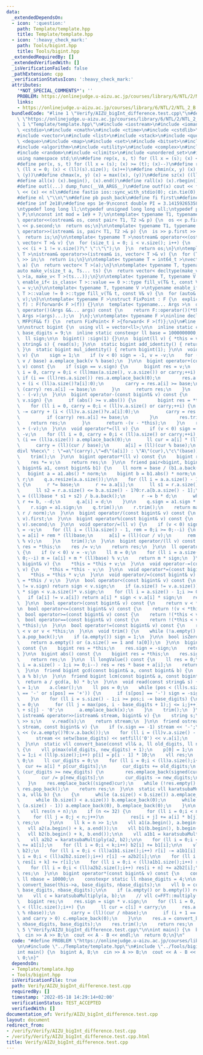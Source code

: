 ```yaml
---
data:
  _extendedDependsOn:
  - icon: ':question:'
    path: Template/template.hpp
    title: Template/template.hpp
  - icon: ':heavy_check_mark:'
    path: Tools/bigint.hpp
    title: Tools/bigint.hpp
  _extendedRequiredBy: []
  _extendedVerifiedWith: []
  _isVerificationFailed: false
  _pathExtension: cpp
  _verificationStatusIcon: ':heavy_check_mark:'
  attributes:
    '*NOT_SPECIAL_COMMENTS*': ''
    PROBLEM: https://onlinejudge.u-aizu.ac.jp/courses/library/6/NTL/2/NTL_2_B
    links:
    - https://onlinejudge.u-aizu.ac.jp/courses/library/6/NTL/2/NTL_2_B
  bundledCode: "#line 1 \"Verify/AIZU_bigInt_difference.test.cpp\"\n#define PROBLEM\
    \ \"https://onlinejudge.u-aizu.ac.jp/courses/library/6/NTL/2/NTL_2_B\"\n\n#line\
    \ 1 \"Template/template.hpp\"\n#include <iostream>\n#include <iomanip>\n#include\
    \ <cstdio>\n#include <cmath>\n#include <ctime>\n#include <cstdlib>\n#include <cassert>\n\
    #include <vector>\n#include <list>\n#include <stack>\n#include <queue>\n#include\
    \ <deque>\n#include <map>\n#include <set>\n#include <bitset>\n#include <string>\n\
    #include <algorithm>\n#include <utility>\n#include <complex>\n#include <array>\n\
    #include <random>\n#include <climits>\n#include <unordered_set>\n#include <unordered_map>\n\
    using namespace std;\n\n#define rep(x, s, t) for (ll x = (s); (x) <= (t); (x)++)\n\
    #define per(x, s, t) for (ll x = (s); (x) >= (t); (x)--)\n#define reps(x, s) for\
    \ (ll x = 0; (x) < (ll)(s).size(); (x)++)\n#define chmin(x, y) (x) = min((x),\
    \ (y))\n#define chmax(x, y) (x) = max((x), (y))\n#define sz(x) ((ll)(x).size())\n\
    #define all(x) (x).begin(), (x).end()\n#define rall(x) (x).rbegin(), (x).rend()\n\
    #define outl(...) dump_func(__VA_ARGS__)\n#define outf(x) cout << fixed << setprecision(16)\
    \ << (x) << nl\n#define fastio ios::sync_with_stdio(0); cin.tie(0); cout.tie(0)\n\
    #define nl \"\\n\"\n#define pb push_back\n#define fi first\n#define se second\n\
    #define inf 2e18\n#define eps 1e-9\nconst double PI = 3.1415926535897932384626433;\n\
    \ntypedef long long ll;\ntypedef unsigned long long ull;\ntypedef pair<ll, ll>\
    \ P;\n\nconst int mod = 1e9 + 7;\n\ntemplate< typename T1, typename T2 >\nostream&\
    \ operator<<(ostream& os, const pair< T1, T2 >& p) {\n  os << p.first << \" \"\
    \ << p.second;\n  return os;\n}\n\ntemplate< typename T1, typename T2 >\nistream&\
    \ operator>>(istream& is, pair< T1, T2 >& p) {\n  is >> p.first >> p.second;\n\
    \  return is;\n}\n\ntemplate< typename T >\nostream& operator<<(ostream& os, const\
    \ vector< T >& v) {\n  for (size_t i = 0; i < v.size(); i++) {\n    os << v[i]\
    \ << (i + 1 != v.size()?\" \":\"\");\n  }\n  return os;\n}\n\ntemplate< typename\
    \ T >\nistream& operator>>(istream& is, vector< T >& v) {\n  for (T& in : v) is\
    \ >> in;\n  return is;\n}\n\ntemplate< typename T = int64_t >\nvector< T > make_v(size_t\
    \ a) {\n  return vector< T >(a);\n}\n\ntemplate< typename T, typename... Ts >\n\
    auto make_v(size_t a, Ts... ts) {\n  return vector< decltype(make_v< T >(ts...))\
    \ >(a, make_v< T >(ts...));\n}\n\ntemplate< typename T, typename V >\ntypename\
    \ enable_if< is_class< T >::value == 0 >::type fill_v(T& t, const V& v) {\n  t\
    \ = v;\n}\n\ntemplate< typename T, typename V >\ntypename enable_if< is_class<\
    \ T >::value != 0 >::type fill_v(T& t, const V& v) {\n  for (auto& e : t) fill_v(e,\
    \ v);\n}\n\ntemplate< typename F >\nstruct FixPoint : F {\n  explicit FixPoint(F&&\
    \ f) : F(forward< F >(f)) {}\n\n  template< typename... Args >\n  decltype(auto)\
    \ operator()(Args &&... args) const {\n    return F::operator()(*this, forward<\
    \ Args >(args)...);\n  }\n};\n\ntemplate< typename F >\ninline decltype(auto)\
    \ MFP(F&& f) {\n  return FixPoint< F >{forward< F >(f)};\n}\n#line 1 \"Tools/bigint.hpp\"\
    \n\nstruct bigint {\n  using vll = vector<ll>;\n\n  inline static constexpr ll\
    \ base_digits = 9;\n  inline static constexpr ll base = 1000000000;\n\n  vll a;\n\
    \  ll sign;\n\n  bigint() :sign(1) {}\n\n  bigint(ll v) { *this = v; }\n\n  bigint(const\
    \ string& s) { read(s); }\n\n  static bigint add_identity() { return bigint(0);\
    \ }\n  static bigint mul_identity() { return bigint(1); }\n\n  void operator=(ll\
    \ v) {\n    sign = 1;\n    if (v < 0) sign = -1, v = -v;\n    for (;v > 0;v =\
    \ v / base) a.emplace_back(v % base);\n  }\n\n  bigint operator+(const bigint&\
    \ v) const {\n    if (sign == v.sign) {\n      bigint res = v;\n      for (ll\
    \ i = 0, carry = 0;i < (ll)max(a.size(), v.a.size()) or carry;++i) {\n       \
    \ if (i == (ll)res.a.size()) res.a.emplace_back(0);\n        res.a[i] += carry\
    \ + (i < (ll)a.size()?a[i]:0);\n        carry = res.a[i] >= base;\n        if\
    \ (carry) res.a[i] -= base;\n      }\n      return res;\n    }\n    return *this\
    \ - (-v);\n  }\n\n  bigint operator-(const bigint& v) const {\n    if (sign ==\
    \ v.sign) {\n      if (abs() >= v.abs()) {\n        bigint res = *this;\n    \
    \    for (ll i = 0, carry = 0;i < (ll)v.a.size() or carry;++i) {\n          res.a[i]\
    \ -= carry + (i < (ll)v.a.size()?v.a[i]:0);\n          carry = res.a[i] < 0;\n\
    \          if (carry) res.a[i] += base;\n        }\n        res.trim();\n    \
    \    return res;\n      }\n      return -(v - *this);\n    }\n    return *this\
    \ + (-v);\n  }\n\n  void operator*=(ll v) {\n    if (v < 0) sign = -sign, v =\
    \ -v;\n    for (ll i = 0, carry = 0;i < (ll)a.size() or carry;++i) {\n      if\
    \ (i == (ll)a.size()) a.emplace_back(0);\n      ll cur = a[i] * (ll)v + carry;\n\
    \      carry = (ll)(cur / base);\n      a[i] = (ll)(cur % base);\n      // asm(\"\
    divl %%ecx\" : \"=a\"(carry),\"=d\"(a[i]) : \"A\"(cur),\"c\"(base));\n    }\n\
    \    trim();\n  }\n\n  bigint operator*(ll v) const {\n    bigint res = *this;\n\
    \    res *= v;\n    return res;\n  }\n\n  friend pair<bigint, bigint> divmod(const\
    \ bigint& a1, const bigint& b1) {\n    ll norm = base / (b1.a.back() + 1);\n \
    \   bigint a = a1.abs() * norm;\n    bigint b = b1.abs() * norm;\n    bigint q,\
    \ r;\n    q.a.resize(a.a.size());\n\n    for (ll i = a.a.size() - 1;i >= 0;i--)\
    \ {\n      r *= base;\n      r += a.a[i];\n      ll s1 = r.a.size() <= b.a.size()?0:r.a[b.a.size()];\n\
    \      ll s2 = r.a.size() <= b.a.size() - 1?0:r.a[b.a.size() - 1];\n      ll d\
    \ = ((ll)base * s1 + s2) / b.a.back();\n      r -= b * d;\n      while (r < 0)\
    \ r += b, --d;\n      q.a[i] = d;\n    }\n\n    q.sign = a1.sign * b1.sign;\n\
    \    r.sign = a1.sign;\n    q.trim();\n    r.trim();\n    return make_pair(q,\
    \ r / norm);\n  }\n\n  bigint operator/(const bigint& v) const {\n    return divmod(*this,\
    \ v).first;\n  }\n\n  bigint operator%(const bigint& v) const {\n    return divmod(*this,\
    \ v).second;\n  }\n\n  void operator/=(ll v) {\n    if (v < 0) sign = -sign, v\
    \ = -v;\n    for (ll i = (ll)a.size() - 1, rem = 0;i >= 0;--i) {\n      ll cur\
    \ = a[i] + rem * (ll)base;\n      a[i] = (ll)(cur / v);\n      rem = (ll)(cur\
    \ % v);\n    }\n    trim();\n  }\n\n  bigint operator/(ll v) const {\n    bigint\
    \ res = *this;\n    res /= v;\n    return res;\n  }\n\n  ll operator%(ll v) const\
    \ {\n    if (v < 0) v = -v;\n    ll m = 0;\n    for (ll i = a.size() - 1;i >=\
    \ 0;--i) m = (a[i] + m * (ll)base) % v;\n    return m * sign;\n  }\n\n  void operator+=(const\
    \ bigint& v) {\n    *this = *this + v;\n  }\n\n  void operator-=(const bigint&\
    \ v) {\n    *this = *this - v;\n  }\n\n  void operator*=(const bigint& v) {\n\
    \    *this = *this * v;\n  }\n\n  void operator/=(const bigint& v) {\n    *this\
    \ = *this / v;\n  }\n\n  bool operator<(const bigint& v) const {\n    if (sign\
    \ != v.sign) return sign < v.sign;\n    if (a.size() != v.a.size()) return a.size()\
    \ * sign < v.a.size()* v.sign;\n    for (ll i = a.size() - 1;i >= 0;i--)\n   \
    \   if (a[i] != v.a[i]) return a[i] * sign < v.a[i] * sign;\n    return false;\n\
    \  }\n\n  bool operator>(const bigint& v) const {\n    return v < *this;\n  }\n\
    \n  bool operator<=(const bigint& v) const {\n    return !(v < *this);\n  }\n\n\
    \  bool operator>=(const bigint& v) const {\n    return !(*this < v);\n  }\n\n\
    \  bool operator==(const bigint& v) const {\n    return !(*this < v) and !(v <\
    \ *this);\n  }\n\n  bool operator!=(const bigint& v) const {\n    return *this\
    \ < v or v < *this;\n  }\n\n  void trim() {\n    while (!a.empty() and !a.back())\
    \ a.pop_back();\n    if (a.empty()) sign = 1;\n  }\n\n  bool isZero() const {\n\
    \    return a.empty() or (a.size() == 1 and !a[0]);\n  }\n\n  bigint operator-()\
    \ const {\n    bigint res = *this;\n    res.sign = -sign;\n    return res;\n \
    \ }\n\n  bigint abs() const {\n    bigint res = *this;\n    res.sign *= res.sign;\n\
    \    return res;\n  }\n\n  ll longValue() const {\n    ll res = 0;\n    for (ll\
    \ i = a.size() - 1;i >= 0;i--) res = res * base + a[i];\n    return res * sign;\n\
    \  }\n\n  friend bigint gcd(const bigint& a, const bigint& b) {\n    return b.isZero()?a:gcd(b,\
    \ a % b);\n  }\n\n  friend bigint lcm(const bigint& a, const bigint& b) {\n  \
    \  return a / gcd(a, b) * b;\n  }\n\n  void read(const string& s) {\n    sign\
    \ = 1;\n    a.clear();\n    ll pos = 0;\n    while (pos < (ll)s.size() and (s[pos]\
    \ == '-' or s[pos] == '+')) {\n      if (s[pos] == '-') sign = -sign;\n      ++pos;\n\
    \    }\n    for (ll i = s.size() - 1;i >= pos;i -= base_digits) {\n      ll x\
    \ = 0;\n      for (ll j = max(pos, i - base_digits + 1);j <= i;j++) x = x * 10\
    \ + s[j] - '0';\n      a.emplace_back(x);\n    }\n    trim();\n  }\n\n  friend\
    \ istream& operator>>(istream& stream, bigint& v) {\n    string s;\n    stream\
    \ >> s;\n    v.read(s);\n    return stream;\n  }\n\n  friend ostream& operator<<(ostream&\
    \ stream, const bigint& v) {\n    if (v.sign == -1) stream << '-';\n    stream\
    \ << (v.a.empty()?0:v.a.back());\n    for (ll i = (ll)v.a.size() - 2;i >= 0;--i)\n\
    \      stream << setw(base_digits) << setfill('0') << v.a[i];\n    return stream;\n\
    \  }\n\n  static vll convert_base(const vll& a, ll old_digits, ll new_digits)\
    \ {\n    vll p(max(old_digits, new_digits) + 1);\n    p[0] = 1;\n    for (ll i\
    \ = 1;i < (ll)p.size();i++) p[i] = p[i - 1] * 10;\n    vll res;\n    ll cur =\
    \ 0;\n    ll cur_digits = 0;\n    for (ll i = 0;i < (ll)a.size();i++) {\n    \
    \  cur += a[i] * p[cur_digits];\n      cur_digits += old_digits;\n      while\
    \ (cur_digits >= new_digits) {\n        res.emplace_back(signed(cur % p[new_digits]));\n\
    \        cur /= p[new_digits];\n        cur_digits -= new_digits;\n      }\n \
    \   }\n    res.emplace_back((signed)cur);\n    while (!res.empty() and !res.back())\
    \ res.pop_back();\n    return res;\n  }\n\n  static vll karatsubaMultiply(vll&\
    \ a, vll& b) {\n    {\n      while (a.size() < b.size()) a.emplace_back(0);\n\
    \      while (b.size() < a.size()) b.emplace_back(0);\n      while (a.size() &\
    \ (a.size() - 1)) a.emplace_back(0), b.emplace_back(0);\n    }\n\n    ll n = a.size();\n\
    \    vll res(n + n);\n    if (n <= 32) {\n      for (ll i = 0;i < n;i++)\n   \
    \     for (ll j = 0;j < n;j++)\n          res[i + j] += a[i] * b[j];\n      return\
    \ res;\n    }\n\n    ll k = n >> 1;\n    vll a1(a.begin(), a.begin() + k);\n \
    \   vll a2(a.begin() + k, a.end());\n    vll b1(b.begin(), b.begin() + k);\n \
    \   vll b2(b.begin() + k, b.end());\n\n    vll a1b1 = karatsubaMultiply(a1, b1);\n\
    \    vll a2b2 = karatsubaMultiply(a2, b2);\n\n    for (ll i = 0;i < k;i++) a2[i]\
    \ += a1[i];\n    for (ll i = 0;i < k;i++) b2[i] += b1[i];\n\n    vll r = karatsubaMultiply(a2,\
    \ b2);\n    for (ll i = 0;i < (ll)a1b1.size();i++) r[i] -= a1b1[i];\n    for (ll\
    \ i = 0;i < (ll)a2b2.size();i++) r[i] -= a2b2[i];\n\n    for (ll i = 0;i < (ll)r.size();i++)\
    \ res[i + k] += r[i];\n    for (ll i = 0;i < (ll)a1b1.size();i++) res[i] += a1b1[i];\n\
    \    for (ll i = 0;i < (ll)a2b2.size();i++) res[i + n] += a2b2[i];\n    return\
    \ res;\n  }\n\n  bigint operator*(const bigint& v) const {\n    constexpr static\
    \ ll nbase = 10000;\n    constexpr static ll nbase_digits = 4;\n\n    vll a =\
    \ convert_base(this->a, base_digits, nbase_digits);\n    vll b = convert_base(v.a,\
    \ base_digits, nbase_digits);\n\n    if (a.empty() or b.empty()) return bigint(0);\n\
    \n    vll c = karatsubaMultiply(a, b);\n    // vll c=FFT::multiply(a,b);\n\n \
    \   bigint res;\n    res.sign = sign * v.sign;\n    for (ll i = 0, carry = 0;i\
    \ < (ll)c.size();i++) {\n      ll cur = c[i] + carry;\n      res.a.emplace_back((ll)(cur\
    \ % nbase));\n      carry = (ll)(cur / nbase);\n      if (i + 1 == (int)c.size()\
    \ and carry > 0) c.emplace_back(0);\n    }\n\n    res.a = convert_base(res.a,\
    \ nbase_digits, base_digits);\n    res.trim();\n    return res;\n  }\n};\n#line\
    \ 5 \"Verify/AIZU_bigInt_difference.test.cpp\"\n\nint main() {\n  bigint A, B;\n\
    \  cin >> A >> B;\n  cout << A - B << endl;\n  return 0;\n}\n"
  code: "#define PROBLEM \"https://onlinejudge.u-aizu.ac.jp/courses/library/6/NTL/2/NTL_2_B\"\
    \n\n#include \"../Template/template.hpp\"\n#include \"../Tools/bigint.hpp\"\n\n\
    int main() {\n  bigint A, B;\n  cin >> A >> B;\n  cout << A - B << endl;\n  return\
    \ 0;\n}"
  dependsOn:
  - Template/template.hpp
  - Tools/bigint.hpp
  isVerificationFile: true
  path: Verify/AIZU_bigInt_difference.test.cpp
  requiredBy: []
  timestamp: '2022-05-18 14:29:14+02:00'
  verificationStatus: TEST_ACCEPTED
  verifiedWith: []
documentation_of: Verify/AIZU_bigInt_difference.test.cpp
layout: document
redirect_from:
- /verify/Verify/AIZU_bigInt_difference.test.cpp
- /verify/Verify/AIZU_bigInt_difference.test.cpp.html
title: Verify/AIZU_bigInt_difference.test.cpp
---
```

